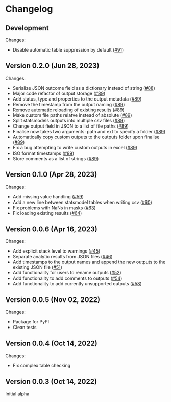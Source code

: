 # Changelog

## Development

Changes:
*    Disable automatic table suppression by default ([#91](https://github.com/AI-SDC/ACRO/pull/91))

## Version 0.2.0 (Jun 28, 2023)

Changes:
*    Serialize JSON outcome field as a dictionary instead of string ([#88](https://github.com/AI-SDC/ACRO/pull/88))
*    Major code refactor of output storage ([#89](https://github.com/AI-SDC/ACRO/pull/89))
*    Add status, type and properties to the output metadata ([#89](https://github.com/AI-SDC/ACRO/pull/89))
*    Remove the timestamp from the output naming ([#89](https://github.com/AI-SDC/ACRO/pull/89))
*    Remove automatic reloading of existing results ([#89](https://github.com/AI-SDC/ACRO/pull/89))
*    Make custom file paths relatve instead of absolute ([#89](https://github.com/AI-SDC/ACRO/pull/89))
*    Split statsmodels outputs into multiple csv files ([#89](https://github.com/AI-SDC/ACRO/pull/89))
*    Change output field in JSON to a list of file paths ([#89](https://github.com/AI-SDC/ACRO/pull/89))
*    Finalise now takes two arguments: path and ext to specify a folder ([#89](https://github.com/AI-SDC/ACRO/pull/89))
*    Automatically copy custom outputs to the outputs folder upon finalise ([#89](https://github.com/AI-SDC/ACRO/pull/89))
*    Fix a bug attempting to write custom outputs in excel ([#89](https://github.com/AI-SDC/ACRO/pull/89))
*    ISO format timestamps ([#89](https://github.com/AI-SDC/ACRO/pull/89))
*    Store comments as a list of strings ([#89](https://github.com/AI-SDC/ACRO/pull/89))

## Version 0.1.0 (Apr 28, 2023)

Changes:
*    Add missing value handling ([#59](https://github.com/AI-SDC/ACRO/pull/59))
*    Add a new line between statsmodel tables when writing csv ([#60](https://github.com/AI-SDC/ACRO/pull/60))
*    Fix problems with NaNs in masks ([#63](https://github.com/AI-SDC/ACRO/pull/63))
*    Fix loading existing results ([#64](https://github.com/AI-SDC/ACRO/pull/64))

## Version 0.0.6 (Apr 16, 2023)

Changes:
*    Add explicit stack level to warnings ([#45](https://github.com/AI-SDC/ACRO/pull/45))
*    Separate analytic results from JSON files ([#46](https://github.com/AI-SDC/ACRO/pull/46))
*    Add timestamps to the output names and append the new outputs to the existing JSON file ([#51](https://github.com/AI-SDC/ACRO/pull/51))
*    Add functionality for users to rename outputs ([#52](https://github.com/AI-SDC/ACRO/pull/52))
*    Add functionality to add comments to outputs ([#54](https://github.com/AI-SDC/ACRO/pull/54))
*    Add functionality to add currently unsupported outputs ([#58](https://github.com/AI-SDC/ACRO/pull/58))

## Version 0.0.5 (Nov 02, 2022)

Changes:
*    Package for PyPI
*    Clean tests

## Version 0.0.4 (Oct 14, 2022)

Changes:
*    Fix complex table checking

## Version 0.0.3 (Oct 14, 2022)

Initial alpha
